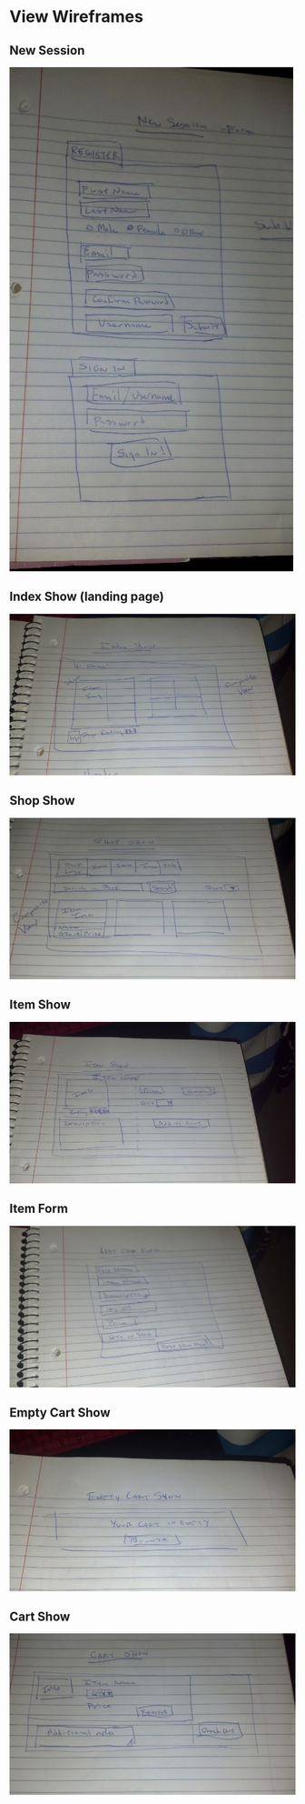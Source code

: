 # View Wireframes

## New Session
![new-session]

## Index Show (landing page)
![index-show]

## Shop Show
![shop-show]

## Item Show
![item-show]

## Item Form
![item-form]

## Empty Cart Show
![empty-cart-show]

## Cart Show
![cart-show]

[new-session]: ./wireframes/new_session.jpg
[empty-cart-show]: ./wireframes/empty_cart_show.jpg
[cart-show]: ./wireframes/cart_show.jpg
[index-show]: ./wireframes/index_show.jpg
[shop-show]: ./wireframes/shop_show.jpg
[item-form]: ./wireframes/item_form.jpg
[item-show]: ./wireframes/item_show.jpg
